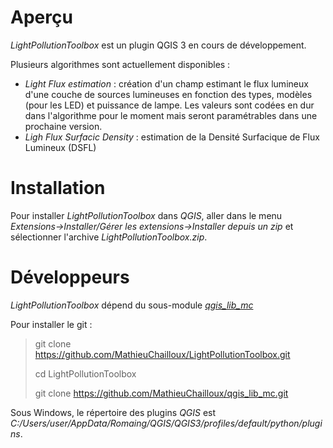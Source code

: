 

# Aperçu

*LightPollutionToolbox* est un plugin QGIS 3 en cours de développement.

Plusieurs algorithmes sont actuellement disponibles :
 - *Light Flux estimation* : création d'un champ estimant le flux lumineux d'une couche de sources lumineuses en fonction des types, modèles (pour les LED) et puissance de lampe. Les valeurs sont codées en dur dans l'algorithme pour le moment mais seront paramétrables dans une prochaine version.
 - *Ligh Flux Surfacic Density* : estimation de la Densité Surfacique de Flux Lumineux (DSFL)

# Installation

Pour installer *LightPollutionToolbox* dans *QGIS*, aller dans le menu *Extensions->Installer/Gérer les extensions->Installer depuis un zip* et sélectionner l'archive *LightPollutionToolbox.zip*.

# Développeurs

*LightPollutionToolbox* dépend du sous-module [*qgis_lib_mc*](https://github.com/MathieuChailloux/qgis_lib_mc)

Pour installer le git :  
> git clone https://github.com/MathieuChailloux/LightPollutionToolbox.git
>
> cd LightPollutionToolbox
>
> git clone https://github.com/MathieuChailloux/qgis_lib_mc.git

Sous Windows, le répertoire des plugins *QGIS* est *C:/Users/user/AppData/Romaing/QGIS/QGIS3/profiles/default/python/plugins*.
